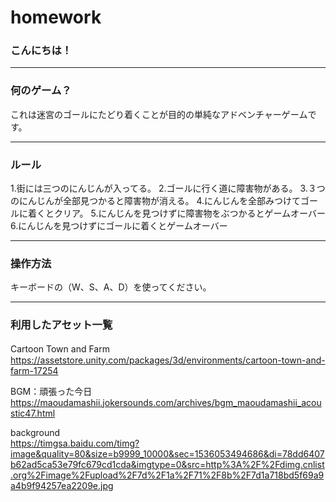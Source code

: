 # homework
### こんにちは！





---


### 何のゲーム？
これは迷宮のゴールにたどり着くことが目的の単純なアドベンチャーゲームです。

---


### ルール
1.街には三つのにんじんが入ってる。
2.ゴールに行く道に障害物がある。
3.３つのにんじんが全部見つかると障害物が消える。
4.にんじんを全部みつけてゴールに着くとクリア。
5.にんじんを見つけずに障害物をぶつかるとゲームオーバー
6.にんじんを見つけずにゴールに着くとゲームオーバー

---


### 操作方法
キーボードの（W、S、A、D）を使ってください。

---


### 利用したアセット一覧
Cartoon Town and Farm　　　　　
https://assetstore.unity.com/packages/3d/environments/cartoon-town-and-farm-17254

BGM：頑張った今日
https://maoudamashii.jokersounds.com/archives/bgm_maoudamashii_acoustic47.html

background                 
https://timgsa.baidu.com/timg?image&quality=80&size=b9999_10000&sec=1536053494686&di=78dd6407b62ad5ca53e79fc679cd1cda&imgtype=0&src=http%3A%2F%2Fdimg.cnlist.org%2Fimage%2Fupload%2F7d%2F1a%2F71%2F8b%2F7d1a718bd5f69a9a4b9f94257ea2209e.jpg
